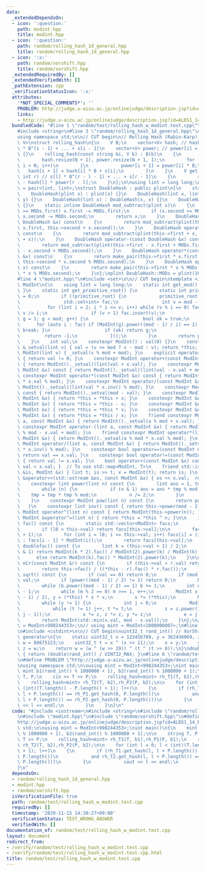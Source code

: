 ```yaml
---
data:
  _extendedDependsOn:
  - icon: ':question:'
    path: modint.hpp
    title: modint.hpp
  - icon: ':question:'
    path: random/rolling_hash_1d_general.hpp
    title: random/rolling_hash_1d_general.hpp
  - icon: ':x:'
    path: random/xorshift.hpp
    title: random/xorshift.hpp
  _extendedRequiredBy: []
  _extendedVerifiedWith: []
  _pathExtension: cpp
  _verificationStatusIcon: ':x:'
  attributes:
    '*NOT_SPECIAL_COMMENTS*': ''
    PROBLEM: http://judge.u-aizu.ac.jp/onlinejudge/description.jsp?id=ALDS1_14_B
    links:
    - http://judge.u-aizu.ac.jp/onlinejudge/description.jsp?id=ALDS1_14_B
  bundledCode: "#line 1 \"random/test/rolling_hash_w_modint.test.cpp\"\n#include <iostream>\n\
    #include <string>\n#line 3 \"random/rolling_hash_1d_general.hpp\"\n#include <vector>\n\
    using namespace std;\n\n// CUT begin\n// Rolling Hash (Rabin-Karp), 1dim\ntemplate<typename\
    \ V>\nstruct rolling_hash\n{\n    V B;\n    vector<V> hash; // hash[i] = s[0]\
    \ * B^(i - 1) + ... + s[i - 1]\n    vector<V> power; // power[i] = B^i\n    rolling_hash()\
    \ {}\n    rolling_hash(const string &s, V b) : B(b)\n    {\n        int N = s.length();\n\
    \        hash.resize(N + 1), power.resize(N + 1, 1);\n        for (int i = 0;\
    \ i < N; i++)\n        {\n            power[i + 1] = power[i] * B;\n         \
    \   hash[i + 1] = hash[i] * B + s[i];\n        }\n    }\n    V get_hash(int l,\
    \ int r) // s[l] * B^(r - l - 1) + ... + s[r - 1]\n    {\n        return hash[r]\
    \ - hash[l] * power[r - l];\n    }\n};\n\nusing lint = long long;\nusing plint\
    \ = pair<lint, lint>;\nstruct DoubleHash : public plint\n{\n    static plint MODs;\n\
    \    DoubleHash(plint x) : plint(x) {}\n    DoubleHash(lint x, lint y) : plint(x,\
    \ y) {}\n    DoubleHash(lint x) : DoubleHash(x, x) {}\n    DoubleHash() : DoubleHash(0)\
    \ {}\n    static inline DoubleHash mod_subtract(plint x)\n    {\n        if (x.first\
    \ >= MODs.first) x.first -= MODs.first;\n        if (x.second >= MODs.second)\
    \ x.second -= MODs.second;\n        return x;\n    }\n    DoubleHash operator+(const\
    \ DoubleHash &x) const\n    {\n        return mod_subtract(plint(this->first +\
    \ x.first, this->second + x.second));\n    }\n    DoubleHash operator+(lint x)\
    \ const\n    {\n        return mod_subtract(plint(this->first + x, this->second\
    \ + x));\n    }\n    DoubleHash operator-(const DoubleHash &x) const\n    {\n\
    \        return mod_subtract(plint(this->first - x.first + MODs.first, this->second\
    \ - x.second + MODs.second));\n    }\n    DoubleHash operator*(const DoubleHash\
    \ &x) const\n    {\n        return make_pair(this->first * x.first % MODs.first,\
    \ this->second * x.second % MODs.second);\n    }\n    DoubleHash operator*(lint\
    \ x) const\n    {\n        return make_pair(this->first * x % MODs.first, this->second\
    \ * x % MODs.second);\n    }\n};\nplint DoubleHash::MODs = plint(1000000007, 998244353);\n\
    #line 4 \"modint.hpp\"\n#include <set>\n\n// CUT begin\ntemplate <int mod>\nstruct\
    \ ModInt\n{\n    using lint = long long;\n    static int get_mod() { return mod;\
    \ }\n    static int get_primitive_root() {\n        static int primitive_root\
    \ = 0;\n        if (!primitive_root) {\n            primitive_root = [&](){\n\
    \                std::set<int> fac;\n                int v = mod - 1;\n      \
    \          for (lint i = 2; i * i <= v; i++) while (v % i == 0) fac.insert(i),\
    \ v /= i;\n                if (v > 1) fac.insert(v);\n                for (int\
    \ g = 1; g < mod; g++) {\n                    bool ok = true;\n              \
    \      for (auto i : fac) if (ModInt(g).power((mod - 1) / i) == 1) { ok = false;\
    \ break; }\n                    if (ok) return g;\n                }\n       \
    \         return -1;\n            }();\n        }\n        return primitive_root;\n\
    \    }\n    int val;\n    constexpr ModInt() : val(0) {}\n    constexpr ModInt\
    \ &_setval(lint v) { val = (v >= mod ? v - mod : v); return *this; }\n    constexpr\
    \ ModInt(lint v) { _setval(v % mod + mod); }\n    explicit operator bool() const\
    \ { return val != 0; }\n    constexpr ModInt operator+(const ModInt &x) const\
    \ { return ModInt()._setval((lint)val + x.val); }\n    constexpr ModInt operator-(const\
    \ ModInt &x) const { return ModInt()._setval((lint)val - x.val + mod); }\n   \
    \ constexpr ModInt operator*(const ModInt &x) const { return ModInt()._setval((lint)val\
    \ * x.val % mod); }\n    constexpr ModInt operator/(const ModInt &x) const { return\
    \ ModInt()._setval((lint)val * x.inv() % mod); }\n    constexpr ModInt operator-()\
    \ const { return ModInt()._setval(mod - val); }\n    constexpr ModInt &operator+=(const\
    \ ModInt &x) { return *this = *this + x; }\n    constexpr ModInt &operator-=(const\
    \ ModInt &x) { return *this = *this - x; }\n    constexpr ModInt &operator*=(const\
    \ ModInt &x) { return *this = *this * x; }\n    constexpr ModInt &operator/=(const\
    \ ModInt &x) { return *this = *this / x; }\n    friend constexpr ModInt operator+(lint\
    \ a, const ModInt &x) { return ModInt()._setval(a % mod + x.val); }\n    friend\
    \ constexpr ModInt operator-(lint a, const ModInt &x) { return ModInt()._setval(a\
    \ % mod - x.val + mod); }\n    friend constexpr ModInt operator*(lint a, const\
    \ ModInt &x) { return ModInt()._setval(a % mod * x.val % mod); }\n    friend constexpr\
    \ ModInt operator/(lint a, const ModInt &x) { return ModInt()._setval(a % mod\
    \ * x.inv() % mod); }\n    constexpr bool operator==(const ModInt &x) const {\
    \ return val == x.val; }\n    constexpr bool operator!=(const ModInt &x) const\
    \ { return val != x.val; }\n    bool operator<(const ModInt &x) const { return\
    \ val < x.val; }  // To use std::map<ModInt, T>\n    friend std::istream &operator>>(std::istream\
    \ &is, ModInt &x) { lint t; is >> t; x = ModInt(t); return is; }\n    friend std::ostream\
    \ &operator<<(std::ostream &os, const ModInt &x) { os << x.val;  return os; }\n\
    \    constexpr lint power(lint n) const {\n        lint ans = 1, tmp = this->val;\n\
    \        while (n) {\n            if (n & 1) ans = ans * tmp % mod;\n        \
    \    tmp = tmp * tmp % mod;\n            n /= 2;\n        }\n        return ans;\n\
    \    }\n    constexpr ModInt pow(lint n) const {\n        return power(n);\n \
    \   }\n    constexpr lint inv() const { return this->power(mod - 2); }\n    constexpr\
    \ ModInt operator^(lint n) const { return ModInt(this->power(n)); }\n    constexpr\
    \ ModInt &operator^=(lint n) { return *this = *this ^ n; }\n\n    inline ModInt\
    \ fac() const {\n        static std::vector<ModInt> facs;\n        int l0 = facs.size();\n\
    \        if (l0 > this->val) return facs[this->val];\n\n        facs.resize(this->val\
    \ + 1);\n        for (int i = l0; i <= this->val; i++) facs[i] = (i == 0 ? ModInt(1)\
    \ : facs[i - 1] * ModInt(i));\n        return facs[this->val];\n    }\n\n    ModInt\
    \ doublefac() const {\n        lint k = (this->val + 1) / 2;\n        if (this->val\
    \ & 1) return ModInt(k * 2).fac() / ModInt(2).power(k) / ModInt(k).fac();\n  \
    \      else return ModInt(k).fac() * ModInt(2).power(k);\n    }\n\n    ModInt\
    \ nCr(const ModInt &r) const {\n        if (this->val < r.val) return ModInt(0);\n\
    \        return this->fac() / ((*this - r).fac() * r.fac());\n    }\n\n    ModInt\
    \ sqrt() const {\n        if (val == 0) return 0;\n        if (mod == 2) return\
    \ val;\n        if (power((mod - 1) / 2) != 1) return 0;\n        ModInt b = 1;\n\
    \        while (b.power((mod - 1) / 2) == 1) b += 1;\n        int e = 0, m = mod\
    \ - 1;\n        while (m % 2 == 0) m >>= 1, e++;\n        ModInt x = power((m\
    \ - 1) / 2), y = (*this) * x * x;\n        x *= (*this);\n        ModInt z = b.power(m);\n\
    \        while (y != 1) {\n            int j = 0;\n            ModInt t = y;\n\
    \            while (t != 1) j++, t *= t;\n            z = z.power(1LL << (e -\
    \ j - 1));\n            x *= z, z *= z, y *= z;\n            e = j;\n        }\n\
    \        return ModInt(std::min(x.val, mod - x.val));\n    }\n};\n// using mint\
    \ = ModInt<998244353>;\n// using mint = ModInt<1000000007>;\n#line 2 \"random/xorshift.hpp\"\
    \n#include <cstdint>\n\n// CUT begin\nuint32_t rand_int() // XorShift random integer\
    \ generator\n{\n    static uint32_t x = 123456789, y = 362436069, z = 521288629,\
    \ w = 88675123;\n    uint32_t t = x ^ (x << 11);\n    x = y;\n    y = z;\n   \
    \ z = w;\n    return w = (w ^ (w >> 19)) ^ (t ^ (t >> 8));\n}\ndouble rand_double()\
    \ { return (double)rand_int() / UINT32_MAX; }\n#line 6 \"random/test/rolling_hash_w_modint.test.cpp\"\
    \n#define PROBLEM \"http://judge.u-aizu.ac.jp/onlinejudge/description.jsp?id=ALDS1_14_B\"\
    \nusing namespace std;\n\nusing mint = ModInt<998244353>;\nint main()\n{\n   \
    \ mint b1(rand_int() % 1000000 + 1), b2(rand_int() % 1000000 + 1);\n\n    string\
    \ T, P;\n    cin >> T >> P;\n    rolling_hash<mint> rh_T1(T, b1),rh_P1(P, b1);\n\
    \    rolling_hash<mint> rh_T2(T, b2),rh_P2(P, b2);\n\n    for (int l = 0; l <\
    \ (int)(T.length() - P.length() + 1); l++)\n    {\n        if (rh_T1.get_hash(l,\
    \ l + P.length()) == rh_P1.get_hash(0, P.length())\n            and rh_T2.get_hash(l,\
    \ l + P.length()) == rh_P2.get_hash(0, P.length()))\n        {\n            cout\
    \ << l << endl;\n        }\n    }\n}\n"
  code: "#include <iostream>\n#include <string>\n#include \"random/rolling_hash_1d_general.hpp\"\
    \n#include \"modint.hpp\"\n#include \"random/xorshift.hpp\"\n#define PROBLEM \"\
    http://judge.u-aizu.ac.jp/onlinejudge/description.jsp?id=ALDS1_14_B\"\nusing namespace\
    \ std;\n\nusing mint = ModInt<998244353>;\nint main()\n{\n    mint b1(rand_int()\
    \ % 1000000 + 1), b2(rand_int() % 1000000 + 1);\n\n    string T, P;\n    cin >>\
    \ T >> P;\n    rolling_hash<mint> rh_T1(T, b1),rh_P1(P, b1);\n    rolling_hash<mint>\
    \ rh_T2(T, b2),rh_P2(P, b2);\n\n    for (int l = 0; l < (int)(T.length() - P.length()\
    \ + 1); l++)\n    {\n        if (rh_T1.get_hash(l, l + P.length()) == rh_P1.get_hash(0,\
    \ P.length())\n            and rh_T2.get_hash(l, l + P.length()) == rh_P2.get_hash(0,\
    \ P.length()))\n        {\n            cout << l << endl;\n        }\n    }\n\
    }\n"
  dependsOn:
  - random/rolling_hash_1d_general.hpp
  - modint.hpp
  - random/xorshift.hpp
  isVerificationFile: true
  path: random/test/rolling_hash_w_modint.test.cpp
  requiredBy: []
  timestamp: '2020-11-15 14:30:27+09:00'
  verificationStatus: TEST_WRONG_ANSWER
  verifiedWith: []
documentation_of: random/test/rolling_hash_w_modint.test.cpp
layout: document
redirect_from:
- /verify/random/test/rolling_hash_w_modint.test.cpp
- /verify/random/test/rolling_hash_w_modint.test.cpp.html
title: random/test/rolling_hash_w_modint.test.cpp
---
```

